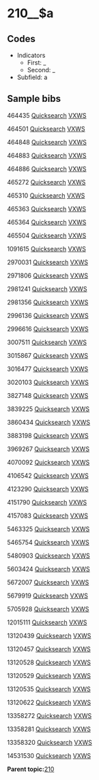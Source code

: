 # 210\_\_$a

## Codes

-   Indicators
    -   First: \_
    -   Second: \_
-   Subfield: a

## Sample bibs

464435 [Quicksearch](https://search.library.yale.edu/catalog/464435) [VXWS](http://prodorbis.library.yale.edu:7014/vxws/GetHoldingsService?bibId=464435)

464501 [Quicksearch](https://search.library.yale.edu/catalog/464501) [VXWS](http://prodorbis.library.yale.edu:7014/vxws/GetHoldingsService?bibId=464501)

464848 [Quicksearch](https://search.library.yale.edu/catalog/464848) [VXWS](http://prodorbis.library.yale.edu:7014/vxws/GetHoldingsService?bibId=464848)

464883 [Quicksearch](https://search.library.yale.edu/catalog/464883) [VXWS](http://prodorbis.library.yale.edu:7014/vxws/GetHoldingsService?bibId=464883)

464886 [Quicksearch](https://search.library.yale.edu/catalog/464886) [VXWS](http://prodorbis.library.yale.edu:7014/vxws/GetHoldingsService?bibId=464886)

465272 [Quicksearch](https://search.library.yale.edu/catalog/465272) [VXWS](http://prodorbis.library.yale.edu:7014/vxws/GetHoldingsService?bibId=465272)

465310 [Quicksearch](https://search.library.yale.edu/catalog/465310) [VXWS](http://prodorbis.library.yale.edu:7014/vxws/GetHoldingsService?bibId=465310)

465363 [Quicksearch](https://search.library.yale.edu/catalog/465363) [VXWS](http://prodorbis.library.yale.edu:7014/vxws/GetHoldingsService?bibId=465363)

465364 [Quicksearch](https://search.library.yale.edu/catalog/465364) [VXWS](http://prodorbis.library.yale.edu:7014/vxws/GetHoldingsService?bibId=465364)

465504 [Quicksearch](https://search.library.yale.edu/catalog/465504) [VXWS](http://prodorbis.library.yale.edu:7014/vxws/GetHoldingsService?bibId=465504)

1091615 [Quicksearch](https://search.library.yale.edu/catalog/1091615) [VXWS](http://prodorbis.library.yale.edu:7014/vxws/GetHoldingsService?bibId=1091615)

2970031 [Quicksearch](https://search.library.yale.edu/catalog/2970031) [VXWS](http://prodorbis.library.yale.edu:7014/vxws/GetHoldingsService?bibId=2970031)

2971806 [Quicksearch](https://search.library.yale.edu/catalog/2971806) [VXWS](http://prodorbis.library.yale.edu:7014/vxws/GetHoldingsService?bibId=2971806)

2981241 [Quicksearch](https://search.library.yale.edu/catalog/2981241) [VXWS](http://prodorbis.library.yale.edu:7014/vxws/GetHoldingsService?bibId=2981241)

2981356 [Quicksearch](https://search.library.yale.edu/catalog/2981356) [VXWS](http://prodorbis.library.yale.edu:7014/vxws/GetHoldingsService?bibId=2981356)

2996136 [Quicksearch](https://search.library.yale.edu/catalog/2996136) [VXWS](http://prodorbis.library.yale.edu:7014/vxws/GetHoldingsService?bibId=2996136)

2996616 [Quicksearch](https://search.library.yale.edu/catalog/2996616) [VXWS](http://prodorbis.library.yale.edu:7014/vxws/GetHoldingsService?bibId=2996616)

3007511 [Quicksearch](https://search.library.yale.edu/catalog/3007511) [VXWS](http://prodorbis.library.yale.edu:7014/vxws/GetHoldingsService?bibId=3007511)

3015867 [Quicksearch](https://search.library.yale.edu/catalog/3015867) [VXWS](http://prodorbis.library.yale.edu:7014/vxws/GetHoldingsService?bibId=3015867)

3016477 [Quicksearch](https://search.library.yale.edu/catalog/3016477) [VXWS](http://prodorbis.library.yale.edu:7014/vxws/GetHoldingsService?bibId=3016477)

3020103 [Quicksearch](https://search.library.yale.edu/catalog/3020103) [VXWS](http://prodorbis.library.yale.edu:7014/vxws/GetHoldingsService?bibId=3020103)

3827148 [Quicksearch](https://search.library.yale.edu/catalog/3827148) [VXWS](http://prodorbis.library.yale.edu:7014/vxws/GetHoldingsService?bibId=3827148)

3839225 [Quicksearch](https://search.library.yale.edu/catalog/3839225) [VXWS](http://prodorbis.library.yale.edu:7014/vxws/GetHoldingsService?bibId=3839225)

3860434 [Quicksearch](https://search.library.yale.edu/catalog/3860434) [VXWS](http://prodorbis.library.yale.edu:7014/vxws/GetHoldingsService?bibId=3860434)

3883198 [Quicksearch](https://search.library.yale.edu/catalog/3883198) [VXWS](http://prodorbis.library.yale.edu:7014/vxws/GetHoldingsService?bibId=3883198)

3969267 [Quicksearch](https://search.library.yale.edu/catalog/3969267) [VXWS](http://prodorbis.library.yale.edu:7014/vxws/GetHoldingsService?bibId=3969267)

4070092 [Quicksearch](https://search.library.yale.edu/catalog/4070092) [VXWS](http://prodorbis.library.yale.edu:7014/vxws/GetHoldingsService?bibId=4070092)

4106542 [Quicksearch](https://search.library.yale.edu/catalog/4106542) [VXWS](http://prodorbis.library.yale.edu:7014/vxws/GetHoldingsService?bibId=4106542)

4123290 [Quicksearch](https://search.library.yale.edu/catalog/4123290) [VXWS](http://prodorbis.library.yale.edu:7014/vxws/GetHoldingsService?bibId=4123290)

4151790 [Quicksearch](https://search.library.yale.edu/catalog/4151790) [VXWS](http://prodorbis.library.yale.edu:7014/vxws/GetHoldingsService?bibId=4151790)

4157083 [Quicksearch](https://search.library.yale.edu/catalog/4157083) [VXWS](http://prodorbis.library.yale.edu:7014/vxws/GetHoldingsService?bibId=4157083)

5463325 [Quicksearch](https://search.library.yale.edu/catalog/5463325) [VXWS](http://prodorbis.library.yale.edu:7014/vxws/GetHoldingsService?bibId=5463325)

5465754 [Quicksearch](https://search.library.yale.edu/catalog/5465754) [VXWS](http://prodorbis.library.yale.edu:7014/vxws/GetHoldingsService?bibId=5465754)

5480903 [Quicksearch](https://search.library.yale.edu/catalog/5480903) [VXWS](http://prodorbis.library.yale.edu:7014/vxws/GetHoldingsService?bibId=5480903)

5603424 [Quicksearch](https://search.library.yale.edu/catalog/5603424) [VXWS](http://prodorbis.library.yale.edu:7014/vxws/GetHoldingsService?bibId=5603424)

5672007 [Quicksearch](https://search.library.yale.edu/catalog/5672007) [VXWS](http://prodorbis.library.yale.edu:7014/vxws/GetHoldingsService?bibId=5672007)

5679919 [Quicksearch](https://search.library.yale.edu/catalog/5679919) [VXWS](http://prodorbis.library.yale.edu:7014/vxws/GetHoldingsService?bibId=5679919)

5705928 [Quicksearch](https://search.library.yale.edu/catalog/5705928) [VXWS](http://prodorbis.library.yale.edu:7014/vxws/GetHoldingsService?bibId=5705928)

12015111 [Quicksearch](https://search.library.yale.edu/catalog/12015111) [VXWS](http://prodorbis.library.yale.edu:7014/vxws/GetHoldingsService?bibId=12015111)

13120439 [Quicksearch](https://search.library.yale.edu/catalog/13120439) [VXWS](http://prodorbis.library.yale.edu:7014/vxws/GetHoldingsService?bibId=13120439)

13120457 [Quicksearch](https://search.library.yale.edu/catalog/13120457) [VXWS](http://prodorbis.library.yale.edu:7014/vxws/GetHoldingsService?bibId=13120457)

13120528 [Quicksearch](https://search.library.yale.edu/catalog/13120528) [VXWS](http://prodorbis.library.yale.edu:7014/vxws/GetHoldingsService?bibId=13120528)

13120529 [Quicksearch](https://search.library.yale.edu/catalog/13120529) [VXWS](http://prodorbis.library.yale.edu:7014/vxws/GetHoldingsService?bibId=13120529)

13120535 [Quicksearch](https://search.library.yale.edu/catalog/13120535) [VXWS](http://prodorbis.library.yale.edu:7014/vxws/GetHoldingsService?bibId=13120535)

13120622 [Quicksearch](https://search.library.yale.edu/catalog/13120622) [VXWS](http://prodorbis.library.yale.edu:7014/vxws/GetHoldingsService?bibId=13120622)

13358272 [Quicksearch](https://search.library.yale.edu/catalog/13358272) [VXWS](http://prodorbis.library.yale.edu:7014/vxws/GetHoldingsService?bibId=13358272)

13358281 [Quicksearch](https://search.library.yale.edu/catalog/13358281) [VXWS](http://prodorbis.library.yale.edu:7014/vxws/GetHoldingsService?bibId=13358281)

13358320 [Quicksearch](https://search.library.yale.edu/catalog/13358320) [VXWS](http://prodorbis.library.yale.edu:7014/vxws/GetHoldingsService?bibId=13358320)

14531530 [Quicksearch](https://search.library.yale.edu/catalog/14531530) [VXWS](http://prodorbis.library.yale.edu:7014/vxws/GetHoldingsService?bibId=14531530)

**Parent topic:**[210](../../tags/210/210.md)

